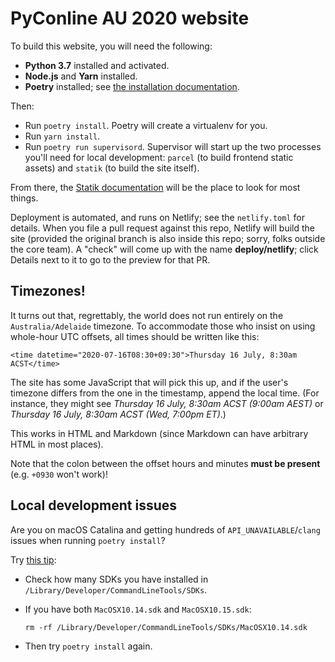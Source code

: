 # PyConline AU 2020 website

To build this website, you will need the following:

- **Python 3.7** installed and activated.
- **Node.js** and **Yarn** installed.
- **Poetry** installed; see [the installation documentation](https://python-poetry.org/docs/#installation).

Then:

- Run `poetry install`. Poetry will create a virtualenv for you.
- Run `yarn install`.
- Run `poetry run supervisord`. Supervisor will start up the two processes you'll need for local development: `parcel` (to build frontend static assets) and `statik` (to build the site itself).

From there, the [Statik documentation](https://github.com/thanethomson/statik/wiki) will be the place to look for most things.

Deployment is automated, and runs on Netlify; see the `netlify.toml` for details. When you file a pull request against this repo, Netlify will build the site (provided the original branch is also inside this repo; sorry, folks outside the core team). A "check" will come up with the name **deploy/netlify**; click Details next to it to go to the preview for that PR.

## Timezones!

It turns out that, regrettably, the world does not run entirely on the `Australia/Adelaide` timezone. To accommodate those who insist on using whole-hour UTC offsets, all times should be written like this:

```
<time datetime="2020-07-16T08:30+09:30">Thursday 16 July, 8:30am ACST</time>
```

The site has some JavaScript that will pick this up, and if the user's timezone differs from the one in the timestamp, append the local time. (For instance, they might see _Thursday 16 July, 8:30am ACST (9:00am AEST)_ or _Thursday 16 July, 8:30am ACST (Wed, 7:00pm ET)_.)

This works in HTML and Markdown (since Markdown can have arbitrary HTML in most places).

Note that the colon between the offset hours and minutes **must be present** (e.g. `+0930` won't work)!

## Local development issues

Are you on macOS Catalina and getting hundreds of `API_UNAVAILABLE`/`clang` issues when running `poetry install`?

Try [this tip](https://github.com/gorakhargosh/watchdog/issues/628#issuecomment-581480649):

- Check how many SDKs you have installed in `/Library/Developer/CommandLineTools/SDKs`.
- If you have both `MacOSX10.14.sdk` and `MacOSX10.15.sdk`:

  ```
  rm -rf /Library/Developer/CommandLineTools/SDKs/MacOSX10.14.sdk
  ```

- Then try `poetry install` again.
